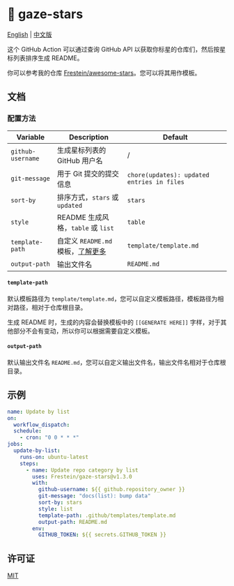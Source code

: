 # 🌟 gaze-stars

[English](README.md) | [中文版](README.zh-CN.md)

这个 GitHub Action 可以通过查询 GitHub API 以获取你标星的仓库们，然后按星标列表排序生成 README。

你可以参考我的仓库 [Frestein/awesome-stars](https://github.com/frestein/awesome-stars)。您可以将其用作模板。

## 文档

### 配置方法

| Variable          | Description                                         | Default                                    |
| ----------------- | --------------------------------------------------- | ------------------------------------------ |
| `github-username` | 生成星标列表的 GitHub 用户名                        | /                                          |
| `git-message`     | 用于 Git 提交的提交信息                             | `chore(updates): updated entries in files` |
| `sort-by`         | 排序方式，`stars` 或 `updated`                      | `stars`                                    |
| `style`           | README 生成风格，`table` 或 `list`                  | `table`                                    |
| `template-path`   | 自定义 `README.md` 模板，[了解更多](#template-path) | `template/template.md`                     |
| `output-path`     | 输出文件名                                          | `README.md`                                |

#### `template-path`

默认模板路径为 `template/template.md`，您可以自定义模板路径，模板路径为相对路径，相对于仓库根目录。

生成 README 时，生成的内容会替换模板中的 `[[GENERATE HERE]]` 字样，对于其他部分不会有变动，所以你可以根据需要自定义模板。

#### `output-path`

默认输出文件名 `README.md`，您可以自定义输出文件名，输出文件名相对于仓库根目录。

## 示例

```yml
name: Update by list
on:
  workflow_dispatch:
  schedule:
    - cron: "0 0 * * *"
jobs:
  update-by-list:
    runs-on: ubuntu-latest
    steps:
      - name: Update repo category by list
        uses: Frestein/gaze-stars@v1.3.0
        with:
          github-username: ${{ github.repository_owner }}
          git-message: "docs(list): bump data"
          sort-by: stars
          style: list
          template-path: .github/templates/template.md
          output-path: README.md
        env:
          GITHUB_TOKEN: ${{ secrets.GITHUB_TOKEN }}
```

## 许可证

[MIT](LICENSE)
